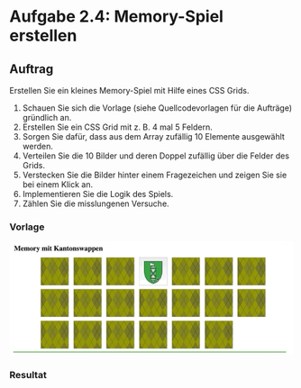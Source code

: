 # Aufgabe 2.4: Memory-Spiel erstellen

## Auftrag
Erstellen Sie ein kleines Memory-Spiel mit Hilfe eines CSS Grids.

1. Schauen Sie sich die Vorlage (siehe Quellcodevorlagen für die Aufträge) gründlich an.
2. Erstellen Sie ein CSS Grid mit z. B. 4 mal 5 Feldern.
3. Sorgen Sie dafür, dass aus dem Array zufällig 10 Elemente ausgewählt werden.
4. Verteilen Sie die 10 Bilder und deren Doppel zufällig über die Felder des Grids.
5. Verstecken Sie die Bilder hinter einem Fragezeichen und zeigen Sie sie bei einem Klick an.
6. Implementieren Sie die Logik des Spiels.
7. Zählen Sie die misslungenen Versuche.

### Vorlage
![Vorlage Beispiel](/Modul%20Tag%201/Block_02/Auftrag%202.4/Content/Vorlage.png)

### Resultat